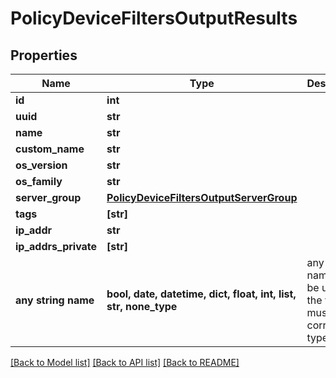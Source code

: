 # PolicyDeviceFiltersOutputResults


## Properties
Name | Type | Description | Notes
------------ | ------------- | ------------- | -------------
**id** | **int** |  | [optional] 
**uuid** | **str** |  | [optional] 
**name** | **str** |  | [optional] 
**custom_name** | **str** |  | [optional] 
**os_version** | **str** |  | [optional] 
**os_family** | **str** |  | [optional] 
**server_group** | [**PolicyDeviceFiltersOutputServerGroup**](PolicyDeviceFiltersOutputServerGroup.md) |  | [optional] 
**tags** | **[str]** |  | [optional] 
**ip_addr** | **str** |  | [optional] 
**ip_addrs_private** | **[str]** |  | [optional] 
**any string name** | **bool, date, datetime, dict, float, int, list, str, none_type** | any string name can be used but the value must be the correct type | [optional]

[[Back to Model list]](../README.md#documentation-for-models) [[Back to API list]](../README.md#documentation-for-api-endpoints) [[Back to README]](../README.md)


